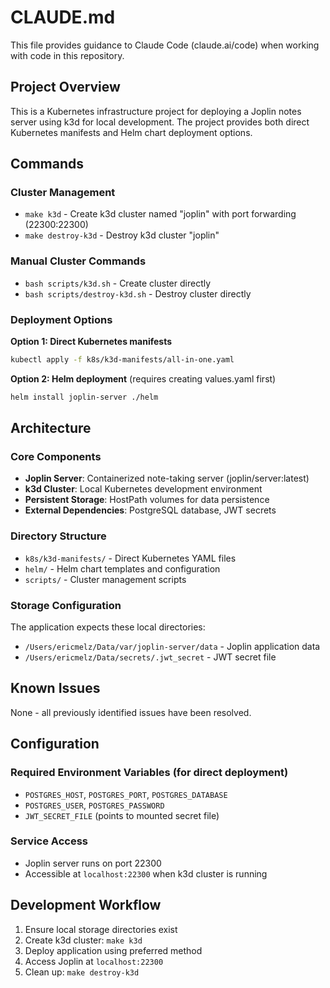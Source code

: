 # CLAUDE.md

This file provides guidance to Claude Code (claude.ai/code) when working with code in this repository.

## Project Overview

This is a Kubernetes infrastructure project for deploying a Joplin notes server using k3d for local development. The project provides both direct Kubernetes manifests and Helm chart deployment options.

## Commands

### Cluster Management
- `make k3d` - Create k3d cluster named "joplin" with port forwarding (22300:22300)
- `make destroy-k3d` - Destroy k3d cluster "joplin"

### Manual Cluster Commands
- `bash scripts/k3d.sh` - Create cluster directly
- `bash scripts/destroy-k3d.sh` - Destroy cluster directly

### Deployment Options

**Option 1: Direct Kubernetes manifests**
```bash
kubectl apply -f k8s/k3d-manifests/all-in-one.yaml
```

**Option 2: Helm deployment** (requires creating values.yaml first)
```bash
helm install joplin-server ./helm
```

## Architecture

### Core Components
- **Joplin Server**: Containerized note-taking server (joplin/server:latest)
- **k3d Cluster**: Local Kubernetes development environment
- **Persistent Storage**: HostPath volumes for data persistence
- **External Dependencies**: PostgreSQL database, JWT secrets

### Directory Structure
- `k8s/k3d-manifests/` - Direct Kubernetes YAML files
- `helm/` - Helm chart templates and configuration
- `scripts/` - Cluster management scripts

### Storage Configuration
The application expects these local directories:
- `/Users/ericmelz/Data/var/joplin-server/data` - Joplin application data
- `/Users/ericmelz/Data/secrets/.jwt_secret` - JWT secret file

## Known Issues

None - all previously identified issues have been resolved.

## Configuration

### Required Environment Variables (for direct deployment)
- `POSTGRES_HOST`, `POSTGRES_PORT`, `POSTGRES_DATABASE`
- `POSTGRES_USER`, `POSTGRES_PASSWORD`
- `JWT_SECRET_FILE` (points to mounted secret file)

### Service Access
- Joplin server runs on port 22300
- Accessible at `localhost:22300` when k3d cluster is running

## Development Workflow

1. Ensure local storage directories exist
2. Create k3d cluster: `make k3d`
3. Deploy application using preferred method
4. Access Joplin at `localhost:22300`
5. Clean up: `make destroy-k3d`